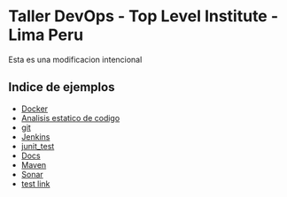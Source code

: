# Taller DevOps  - Top Level Institute  - Lima Peru
Esta es una modificacion intencional
## Indice de ejemplos 

* [Docker](docker/)
* [Analisis estatico de codigo]()
* [git]()
* [Jenkins]()
* [junit_test]()
* [Docs]()
* [Maven]()
* [Sonar]()
* [test link]()


